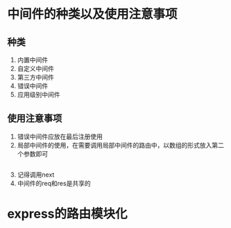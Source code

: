 # 中间件的种类以及使用注意事项
## 种类
1. 内置中间件
2. 自定义中间件
3. 第三方中间件
4. 错误中间件
5. 应用级别中间件

## 使用注意事项
1. 错误中间件应放在最后注册使用
2. 局部中间件的使用，在需要调用局部中间件的路由中，以数组的形式放入第二个参数即可
``` js

```
3. 记得调用next
4. 中间件的req和res是共享的



# express的路由模块化
